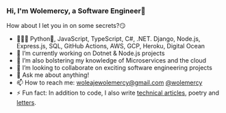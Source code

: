 ### Hi, I'm Wolemercy, a Software Engineer👋

<!--
**Wolemercy/wolemercy** is a ✨ _special_ ✨ repository because its `README.md` (this file) appears on your GitHub profile.
-->
How about I let you in on some secrets?😏

- 👨🏾‍💻 Python🐍, JavaScript, TypeScript, C#, .NET. Django, Node.js, Express.js, SQL, GitHub Actions, AWS, GCP, Heroku, Digital Ocean
- 🔭 I’m currently working on Dotnet & Node.js projects
- 🌱 I’m also bolstering my knowledge of Microservices and the cloud
- 👯 I’m looking to collaborate on exciting software engineering projects
- 💬 Ask me about anything!
- 📫 How to reach me: woleajewolemercy@gmail.com [@wolemercy](https://twitter.com/wolemercy)
- ⚡ Fun fact: In addition to code, I also write [technical articles](https://sewb.dev), poetry and [letters](http://substack.com/wolemercy).
